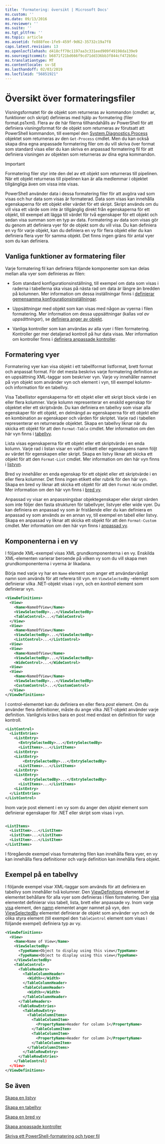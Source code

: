 ```yaml
---
title: 'Formatering: översikt | Microsoft Docs'
ms.custom: ''
ms.date: 09/13/2016
ms.reviewer: ''
ms.suite: ''
ms.tgt_pltfrm: ''
ms.topic: article
ms.assetid: fe888fee-1fe9-459f-9d62-35732c19a7f8
caps.latest.revision: 13
ms.openlocfilehash: d418cff70c1197aa3c331eed909f49198da139e9
ms.sourcegitcommit: b6871f21bd666f9cd71dd336bb3f844cf472b56c
ms.translationtype: MT
ms.contentlocale: sv-SE
ms.lasthandoff: 02/03/2019
ms.locfileid: "56851921"
---
```

# <a name="formatting-file-overview"></a>Översikt över formateringsfiler

Visningsformatet för de objekt som returneras av kommandon (cmdlet: ar, funktioner och skript) definieras med hjälp av formatering (filer format.ps1xml). Flera av de här filerna tillhandahålls av PowerShell för att definiera visningsformat för de objekt som returneras av förutsatt att PowerShell kommandon, till exempel den [System.Diagnostics.Process](/dotnet/api/System.Diagnostics.Process) objektet som returneras av den `Get-Process` cmdlet. Men du kan också skapa dina egna anpassade formatering filer om du vill skriva över format som standard visas eller du kan skriva en anpassad formatering fil för att definiera visningen av objekten som returneras av dina egna kommandon.

> [!IMPORTANT]
> Formatering filer styr inte den del av ett objekt som returneras till pipelinen. När ett objekt returneras till pipelinen kan är alla medlemmar i objektet tillgängliga även om vissa inte visas.

PowerShell använder data i dessa formatering filer för att avgöra vad som visas och hur data som visas är formaterad. Data som visas kan innehålla egenskaperna för ett objekt eller värdet för ett skript. Skript används om du vill visa ett värde som inte är tillgänglig direkt från egenskaperna för ett objekt, till exempel att lägga till värdet för två egenskaper för ett objekt och sedan visa summan som en typ av data. Formatering av data som visas gör du genom att definiera vyer för de objekt som du vill visa. Du kan definiera en vy för varje objekt, kan du definiera en vy för flera objekt eller du kan definiera flera vyer för samma objekt. Det finns ingen gräns för antal vyer som du kan definiera.

## <a name="common-features-of-formatting-files"></a>Vanliga funktioner av formatering filer

Varje formatering fil kan definiera följande komponenter som kan delas mellan alla vyer som definieras av filen:

- Som standard konfigurationsinställning, till exempel om data som visas i raderna i tabellerna ska visas på nästa rad om data är längre än bredden på kolumnen. Mer information om dessa inställningar finns i [definierar gemensamma konfigurationsinställningar](./defining-common-configuration-features.md).

- Uppsättningar med objekt som kan visas med någon av vyerna i filen formatering. Mer information om dessa uppsättningar (kallas *val av uppsättningar*), se [definiera anger av objekt](./defining-selection-sets.md).

- Vanliga kontroller som kan användas av alla vyer i filen formatering. Kontroller ger mer detaljerad kontroll på hur data visas. Mer information om kontroller finns i [definiera anpassade kontroller](./creating-custom-controls.md).

## <a name="formatting-views"></a>Formatering vyer

Formatering vyer kan visa objekt i ett tabellformat listformat, brett format och anpassat format. För det mesta beskrivs varje formatering definition av en uppsättning XML-taggar som beskriver vyn. Varje vy innehåller namnet på vyn objekt som använder vyn och element i vyn, till exempel kolumn- och information för en tabellvy.

Visa Tabellistor egenskaperna för ett objekt eller ett skript block värde i en eller flera kolumner. Varje kolumn representerar en enskild egenskap för objektet eller ett skriptvärde. Du kan definiera en tabellvy som visar alla egenskaper för ett objekt, en delmängd av egenskaperna för ett objekt eller en kombination av egenskaper och värden för skriptet. Varje rad i tabellen representerar en returnerade objektet. Skapa en tabellvy liknar när du skicka ett objekt för att den `Format-Table` cmdlet. Mer information om den här vyn finns i [tabellvy](./creating-a-table-view.md).

Lista visas egenskaperna för ett objekt eller ett skriptvärde i en enda kolumn. Varje rad i listan visar en valfri etikett eller egenskapens namn följt av värdet för egenskapen eller skript. Skapa en listvy liknar att skicka ett objekt för att den `Format-List` cmdlet. Mer information om den här vyn finns i [listvyn](./creating-a-list-view.md).

Bred vy innehåller en enda egenskap för ett objekt eller ett skriptvärde i en eller flera kolumner. Det finns ingen etikett eller rubrik för den här vyn. Skapa en bred vy liknar att skicka ett objekt för att den `Format-Wide` cmdlet. Mer information om den här vyn finns i [bred vy](./creating-a-wide-view.md).

Anpassad vy visar en anpassningsbar objektegenskaper eller skript värden som inte följer den fasta strukturen för tabellvyer, listvyer eller wide vyer. Du kan definiera en anpassad vy som är fristående eller du kan definiera en anpassad vy som används av en annan vy, till exempel en tabell eller listvy. Skapa en anpassad vy liknar att skicka ett objekt för att den `Format-Custom` cmdlet. Mer information om den här vyn finns i [anpassad vy](./creating-custom-controls.md).

## <a name="components-of-a-view"></a>Komponenterna i en vy

I följande XML-exempel visas XML grundkomponenterna i en vy. Enskilda XML-elementen varierar beroende på vilken vy som du vill skapa men grundkomponenterna i vyerna är likadana.

Börja med varje vy har en `Name` element som anger ett användarvänligt namn som används för att referera till vyn. en `ViewSelectedBy` -element som definierar vilka .NET-objekt visas i vyn, och en *kontroll* element som definierar vyn.

```xml
<ViewDefinitions>
  <View>
    <Name>NameOfView</Name>
    <ViewSelectedBy>...</ViewSelectedBy>
    <TableControl>...</TableControl>
  </View>
  <View>
    <Name>NameOfView</Name>
    <ViewSelectedBy>...</ViewSelectedBy>
    <ListControl>...</ListControl>
  <View>
  <View>
    <Name>NameOfView</Name>
    <ViewSelectedBy>...</ViewSelectedBy>
    <WideControl>...</WideControl>
  <View>
  <View>
    <Name>NameOfView</Name>
    <ViewSelectedBy>...</ViewSelectedBy>
    <CustomControl>...</CustomControl>
  </View>
</ViewDefinitions>

```

I control-elementet kan du definiera en eller flera *post* element. Om du använder flera definitioner, måste du ange vilka .NET-objekt använder varje definition. Vanligtvis krävs bara en post med endast en definition för varje kontroll.

```xml
<ListControl>
  <ListEntries>
    <ListEntry>
      <EntrySelectedBy>...</EntrySelectedBy>
      <ListItems>...</ListItems>
    <ListEntry>
    <ListEntry>
        <EntrySelectedBy>...</EntrySelectedBy>
      <ListItems>...</ListItems>
    <ListEntry>
    <ListEntry>
        <EntrySelectedBy>...</EntrySelectedBy>
      <ListItems>...</ListItems>
    <ListEntry>
  </ListEntries>
</ListControl>

```

Inom varje post element i en vy som du anger den *objekt* element som definierar egenskaper för .NET eller skript som visas i vyn.

```xml

<ListItems>
  <ListItem>...</ListItem>
  <ListItem>...</ListItem>
  <ListItem>...</ListItem>
</ListItems>

```

I föregående exempel visas formatering filen kan innehålla flera vyer, en vy kan innehålla flera definitioner och varje definition kan innehålla flera objekt.

## <a name="example-of-a-table-view"></a>Exempel på en tabellvy

I följande exempel visar XML-taggar som används för att definiera en tabellvy som innehåller två kolumner. Den [ViewDefinitions](./viewdefinitions-element-format.md) elementet är elementet behållare för alla vyer som definieras i filen formatering. Den [visa](./view-element-format.md) elementet definierar viss tabell, lista, brett eller anpassade vy. Inom varje [visa](./view-element-format.md) element, den [namn](./name-element-for-view-format.md) elementet anger namnet på vyn, den [ViewSelectedBy](./viewselectedby-element-format.md) elementet definierar de objekt som använder vyn och de olika styra element (till exempel den `TableControl` element som visas i följande exempel) definiera typ av vy.

```xml
<ViewDefinitions>
  <View>
    <Name>Name of View</Name>
    <ViewSelectedBy>
      <TypeName>Object to display using this view</TypeName>
      <TypeName>Object to display using this view</TypeName>
    </ViewSelectedBy>
    <TableControl>
      <TableHeaders>
        <TableColumnHeader>
          <Width></Width>
        </TableColumnHeader>
        <TableColumnHeader>
          <Width></Width>
        </TableColumnHeader>
      </TableHeaders>
      <TableRowEntries>
        <TableRowEntry>
          <TableColumnItems>
            <TableColumnItem>
              <PropertyName>Header for column 1</PropertyName>
            </TableColumnItem>
            <TableColumnItem>
              <PropertyName>Header for column 2</PropertyName>
            </TableColumnItem>
          </TableColumnItems>
        </TableRowEntry>
      </TableRowEntries>
    </TableControl)
  </View>
</ViewDefinitions>

```

## <a name="see-also"></a>Se även

[Skapa en listvy](./creating-a-list-view.md)

[Skapa en tabellvy](./creating-a-table-view.md)

[Skapa en bred vy](./creating-a-wide-view.md)

[Skapa anpassade kontroller](./creating-custom-controls.md)

[Skriva ett PowerShell-formatering och typer fil](./writing-a-powershell-formatting-file.md)
